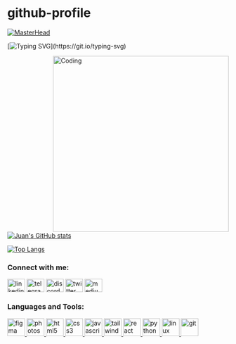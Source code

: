 # github-profile


[![MasterHead](https://user-images.githubusercontent.com/113949476/211379100-16230765-3fe3-4819-9b7e-b35f0175bdb1.png)](https://github.com/JuanPabloDesigner)

[![Typing SVG](https://readme-typing-svg.herokuapp.com?font=Rajdhani&pause=1000&color=4A2FBD&multiline=true&width=435&height=90&lines=Welcome+to+my+profile%2C;My+name+is+Juan+Pablo%2C+I'm+20yo%2C;I'm+from+Rio+de+Janeiro%2C+Brazil.)](https://git.io/typing-svg)

<img align="right" alt="Coding" width="400" src="https://user-images.githubusercontent.com/113949476/211379383-3589960a-8722-4e32-91b4-c5acbc0771fd.svg">

[![Juan's GitHub stats](https://github-readme-stats.vercel.app/api?username=JuanPabloDesigner&show_icons=true&theme=midnight-purple)](https://github.com/anuraghazra/github-readme-stats)

[![Top Langs](https://github-readme-stats.vercel.app/api/top-langs/?username=JuanPabloDesigner&layout=compact&theme=midnight-purple)](https://github.com/anuraghazra/github-readme-stats)













<h3 align="left">Connect with me:</h3>
<p align="left">
<a href="https://www.linkedin.com/in/jaypy/" target="blank"><img align="center" src="https://cdn.jsdelivr.net/gh/devicons/devicon/icons/linkedin/linkedin-original.svg" alt="linkedin" height="30" width="40" /></a>
<a href="https://t.me/jaypy06" target="blank"><img align="center" src="https://upload.wikimedia.org/wikipedia/commons/8/82/Telegram_logo.svg" alt="telegram" height="30" width="40" /></a>
<a href="https://discordapp.com/users/908604345992491018" target="blank"><img align="center" src="https://user-images.githubusercontent.com/113949476/211386675-33e1a066-6e5f-4c02-90e5-519f481604a6.svg" alt="discord" height="30" width="40" /></a>
<a href="https://twitter.com/Juan_UXDesigner" target="blank"><img align="center" src="https://cdn.jsdelivr.net/gh/devicons/devicon/icons/twitter/twitter-original.svg" alt="twitter" height="30" width="40" /></a>
<a href="https://medium.com/@JuanPablo." target="blank"><img align="center" src="https://www.svgrepo.com/show/354057/medium-icon.svg" alt="medium" height="30" width="40" /></a>
  <!--
<a href="https://twitter.com/Juan_UXDesigner" target="blank"><img align="center" src="https://cdn.jsdelivr.net/npm/simple-icons@3.0.1/icons/twitter.svg" alt="" height="30" width="40" /></a>
<a href="https://www.linkedin.com/in/jaypy/" target="blank"><img align="center" src="https://cdn.jsdelivr.net/npm/simple-icons@3.0.1/icons/linkedin.svg" alt="" height="30" width="40" /></a>
<a href="your link" target="blank"><img align="center" src="https://cdn.jsdelivr.net/npm/simple-icons@3.0.1/icons/instagram.svg" alt="" height="30" width="40" /></a>
<a href="your link" target="blank"><img align="center" src="https://cdn.jsdelivr.net/npm/simple-icons@3.0.1/icons/youtube.svg" alt="" height="30" width="40" /></a>
  -->
</p>



<h3 align="left">Languages and Tools:</h3>
<p align="left">
    <!--
  <a href="https://www.cprogramming.com/" target="_blank"> <img src="https://devicons.github.io/devicon/devicon.git/icons/c/c-original.svg" alt="c" width="40" height="40"/> </a>
  <a href="https://www.w3schools.com/cpp/" target="_blank"> <img src="https://devicons.github.io/devicon/devicon.git/icons/cplusplus/cplusplus-original.svg" alt="cplusplus" width="40" height="40"/> </a>
  <a href="https://flutter.dev" target="_blank"> <img src="https://www.vectorlogo.zone/logos/flutterio/flutterio-icon.svg" alt="flutter" width="40" height="40"/> </a>
    -->
  <a href="https://www.figma.com/" target="_blank"> <img src="https://www.vectorlogo.zone/logos/figma/figma-icon.svg" alt="figma" width="40" height="40"/> </a>
  <a href="https://www.photoshop.com/en" target="_blank"> <img src="https://upload.wikimedia.org/wikipedia/commons/thumb/a/af/Adobe_Photoshop_CC_icon.svg/512px-Adobe_Photoshop_CC_icon.svg.png?20200616073617" alt="photoshop" width="40" height="40"/> </a>
  <a href="https://www.w3.org/html/" target="_blank"> <img src="https://cdn.jsdelivr.net/gh/devicons/devicon/icons/html5/html5-original.svg" alt="html5" width="40" height="40"/> </a>
  <a href="https://www.w3schools.com/css/" target="_blank"> <img src="https://cdn.jsdelivr.net/gh/devicons/devicon/icons/css3/css3-original.svg" alt="css3" width="40" height="40"/> </a>
  <a href="https://www.w3schools.com/js/" target="_blank"> <img src="https://cdn.jsdelivr.net/gh/devicons/devicon/icons/javascript/javascript-original.svg" alt="javascript" width="40" height="40"/> </a>
  <a href="https://tailwindcss.com" target="_blank"> <img src="https://cdn.jsdelivr.net/gh/devicons/devicon/icons/tailwindcss/tailwindcss-plain.svg" alt="tailwindcss" width="40" height="40"/> </a>
  <a href="https://www.react.org" target="_blank"> <img src="https://cdn.jsdelivr.net/gh/devicons/devicon/icons/react/react-original.svg" alt="react" width="40" height="40"/> </a>
  <a href="https://www.python.org" target="_blank"> <img src="https://cdn.jsdelivr.net/gh/devicons/devicon/icons/python/python-original.svg" alt="python" width="40" height="40"/> </a>
  <a href="https://www.linux.org/" target="_blank"> <img src="https://cdn.jsdelivr.net/gh/devicons/devicon/icons/linux/linux-original.svg" alt="linux" width="40" height="40"/> </a>
  <a href="https://git-scm.com/" target="_blank"> <img src="https://www.vectorlogo.zone/logos/git-scm/git-scm-icon.svg" alt="git" width="40" height="40"/> </a>
</p>

